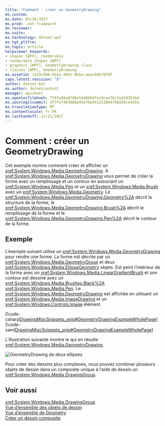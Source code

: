 ```yaml
---
title: "Comment : créer un GeometryDrawing"
ms.custom: 
ms.date: 03/30/2017
ms.prod: .net-framework
ms.reviewer: 
ms.suite: 
ms.technology: dotnet-wpf
ms.tgt_pltfrm: 
ms.topic: article
helpviewer_keywords:
- shapes [WPF], renderable
- renderable shapes [WPF]
- graphics [WPF], GeometryDrawing class
- classes [WPF], GeometryDrawing
ms.assetid: 11d3c096-91ba-4d41-9bba-aeac0db70f97
caps.latest.revision: "8"
author: dotnet-bot
ms.author: dotnetcontent
manager: wpickett
ms.openlocfilehash: 7f0fa86a9786e5440db9fec0cee76c5ed28363b8
ms.sourcegitcommit: 4f3fef493080a43e70e951223894768d36ce430a
ms.translationtype: MT
ms.contentlocale: fr-FR
ms.lasthandoff: 11/21/2017
---
```

# <a name="how-to-create-a-geometrydrawing"></a>Comment : créer un GeometryDrawing
Cet exemple montre comment créer et afficher un <xref:System.Windows.Media.GeometryDrawing>. A <xref:System.Windows.Media.GeometryDrawing> vous permet de créer la forme avec un remplissage et un contour en associant un <xref:System.Windows.Media.Pen> et un <xref:System.Windows.Media.Brush> avec un <xref:System.Windows.Media.Geometry>. Le <xref:System.Windows.Media.GeometryDrawing.Geometry%2A> décrit la structure de la forme, le <xref:System.Windows.Media.GeometryDrawing.Brush%2A> décrit le remplissage de la forme et le <xref:System.Windows.Media.GeometryDrawing.Pen%2A> décrit le contour de la forme.  
  
## <a name="example"></a>Exemple  
 L’exemple suivant utilise un <xref:System.Windows.Media.GeometryDrawing> pour rendre une forme. La forme est décrite par un <xref:System.Windows.Media.GeometryGroup> et deux <xref:System.Windows.Media.EllipseGeometry> objets. Est peint l’intérieur de la forme avec un <xref:System.Windows.Media.LinearGradientBrush> et son contour est dessiné avec un <xref:System.Windows.Media.Brushes.Black%2A> <xref:System.Windows.Media.Pen>. Le <xref:System.Windows.Media.GeometryDrawing> est affichée en utilisant un <xref:System.Windows.Media.ImageDrawing> et un <xref:System.Windows.Controls.Image> élément.  
  
 [!code-csharp[DrawingMiscSnippets_snip#GeometryDrawingExampleWholePage](../../../../samples/snippets/csharp/VS_Snippets_Wpf/DrawingMiscSnippets_snip/CSharp/GeometryDrawingExample.cs#geometrydrawingexamplewholepage)]
 [!code-xaml[DrawingMiscSnippets_snip#GeometryDrawingExampleWholePage](../../../../samples/snippets/xaml/VS_Snippets_Wpf/DrawingMiscSnippets_snip/XAML/GeometryDrawingExample.xaml#geometrydrawingexamplewholepage)]  
  
 L’illustration suivante montre le qui en résulte <xref:System.Windows.Media.GeometryDrawing>.  
  
 ![GeometryDrawing de deux ellipses](../../../../docs/framework/wpf/graphics-multimedia/media/graphicsmm-geodraw.jpg "graphicsmm_geodraw")  
  
 Pour créer des dessins plus complexes, vous pouvez combiner plusieurs objets de dessin dans un composite unique à l’aide de dessin un <xref:System.Windows.Media.DrawingGroup>.  
  
## <a name="see-also"></a>Voir aussi  
 <xref:System.Windows.Media.DrawingGroup>  
 [Vue d’ensemble des objets de dessin](../../../../docs/framework/wpf/graphics-multimedia/drawing-objects-overview.md)  
 [Vue d’ensemble de Geometry](../../../../docs/framework/wpf/graphics-multimedia/geometry-overview.md)  
 [Créer un dessin composite](../../../../docs/framework/wpf/graphics-multimedia/how-to-create-a-composite-drawing.md)
